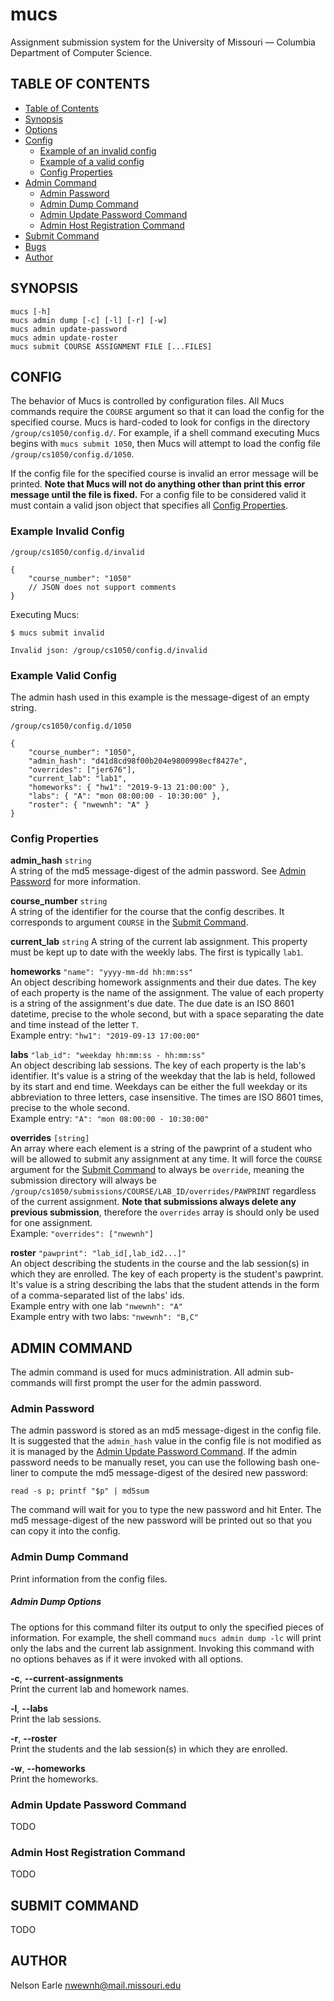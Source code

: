 # mucs

Assignment submission system for the University of Missouri — Columbia Department of Computer Science.

## TABLE OF CONTENTS

- [Table of Contents](#table-of-contents)
- [Synopsis](#synopsis)
- [Options](#options)
- [Config](#config)
    - [Example of an invalid config](#example-invalid-config)
    - [Example of a valid config](#example-valid-config)
    - [Config Properties](#config-properties)
- [Admin Command](#admin-command)
    - [Admin Password](#admin-password)
    - [Admin Dump Command](#admin-dump-command)
    - [Admin Update Password Command](#admin-update-password-command)
    - [Admin Host Registration Command](#admin-host-registration-command)
- [Submit Command](#submit-command)
- [Bugs](#bugs)
- [Author](#author)

## SYNOPSIS

    mucs [-h]
    mucs admin dump [-c] [-l] [-r] [-w]
    mucs admin update-password
    mucs admin update-roster
    mucs submit COURSE ASSIGNMENT FILE [...FILES]

## CONFIG

The behavior of Mucs is controlled by configuration files. All Mucs commands require the `COURSE` argument so that it can load the config for the specified course. Mucs is hard-coded to look for configs in the directory `/group/cs1050/config.d/`. For example, if a shell command executing Mucs begins with `mucs submit 1050`, then Mucs will attempt to load the config file `/group/cs1050/config.d/1050`.

If the config file for the specified course is invalid an error message will be printed. **Note that Mucs will not do anything other than print this error message until the file is fixed.** For a config file to be considered valid it must contain a valid json object that specifies all [Config Properties](#config-properties).

### Example Invalid Config

`/group/cs1050/config.d/invalid`

    {
        "course_number": "1050"
        // JSON does not support comments
    }

Executing Mucs:

    $ mucs submit invalid

    Invalid json: /group/cs1050/config.d/invalid

### Example Valid Config

The admin hash used in this example is the message-digest of an empty string.

`/group/cs1050/config.d/1050`

    {
        "course_number": "1050",
        "admin_hash": "d41d8cd98f00b204e9800998ecf8427e",
        "overrides": ["jer676"],
        "current_lab": "lab1",
        "homeworks": { "hw1": "2019-9-13 21:00:00" },
        "labs": { "A": "mon 08:00:00 - 10:30:00" },
        "roster": { "nwewnh": "A" }
    }

### Config Properties

**admin_hash** `string`
<br/>
A string of the md5 message-digest of the admin password. See [Admin Password](#admin-password) for more information.

**course_number** `string`
<br/>
A string of the identifier for the course that the config describes. It corresponds to argument `COURSE` in the [Submit Command](#submit-command).

**current_lab** `string`
A string of the current lab assignment. This property must be kept up to date with the weekly labs. The first is typically `lab1`.

**homeworks** `"name": "yyyy-mm-dd hh:mm:ss"`
<br/>
An object describing homework assignments and their due dates. The key of each property is the name of the assignment. The value of each property is a string of the assignment's due date. The due date is an ISO 8601 datetime, precise to the whole second, but with a space separating the date and time instead of the letter `T`.
<br/>
Example entry: `"hw1": "2019-09-13 17:00:00"`

**labs** `"lab_id": "weekday hh:mm:ss - hh:mm:ss"`
<br/>
An object describing lab sessions. The key of each property is the lab's identifier. It's value is a string of the weekday that the lab is held, followed by its start and end time. Weekdays can be either the full weekday or its abbreviation to three letters, case insensitive. The times are ISO 8601 times, precise to the whole second.
<br/>
Example entry: `"A": "mon 08:00:00 - 10:30:00"`

**overrides** `[string]`
<br/>
An array where each element is a string of the pawprint of a student who will be allowed to submit any assignment at any time. It will force the `COURSE` argument for the [Submit Command](#submit-command) to always be `override`, meaning the submission directory will always be `/group/cs1050/submissions/COURSE/LAB_ID/overrides/PAWPRINT` regardless of the current assignment. **Note that submissions always delete any previous submission**, therefore the `overrides` array is should only be used for one assignment.
<br/>
Example: `"overrides": ["nwewnh"]`

**roster** `"pawprint": "lab_id[,lab_id2...]"`
<br/>
An object describing the students in the course and the lab session(s) in which they are enrolled. The key of each property is the student's pawprint. It's value is a string describing the labs that the student attends in the form of a comma-separated list of the labs' ids.
<br/>
Example entry with one lab `"nwewnh": "A"`
<br/>
Example entry with two labs: `"nwewnh": "B,C"`

## ADMIN COMMAND

The admin command is used for mucs administration. All admin sub-commands will first prompt the user for the admin password.

### Admin Password

The admin password is stored as an md5 message-digest in the config file. It is suggested that the `admin_hash` value in the config file is not modified as it is managed by the [Admin Update Password Command](#admin-update-password-command). If the admin password needs to be manually reset, you can use the following bash one-liner to compute the md5 message-digest of the desired new password:

    read -s p; printf "$p" | md5sum

The command will wait for you to type the new password and hit Enter. The md5 message-digest of the new password will be printed out so that you can copy it into the config.

### Admin Dump Command

Print information from the config files.

##### Admin Dump Options

The options for this command filter its output to only the specified pieces of information. For example, the shell command `mucs admin dump -lc` will print only the labs and the current lab assignment. Invoking this command with no options behaves as if it were invoked with all options.

**-c**, **--current-assignments**
<br/>
Print the current lab and homework names.

**-l**, **--labs**
<br/>
Print the lab sessions.

**-r**, **--roster**
<br/>
Print the students and the lab session(s) in which they are enrolled.

**-w**, **--homeworks**
<br/>
Print the homeworks.

### Admin Update Password Command

TODO

### Admin Host Registration Command

TODO

## SUBMIT COMMAND

TODO

## AUTHOR

Nelson Earle <nwewnh@mail.missouri.edu>
